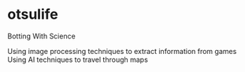 # otsulife
Botting With Science

Using image processing techniques to extract information from games
Using AI techniques to travel through maps
